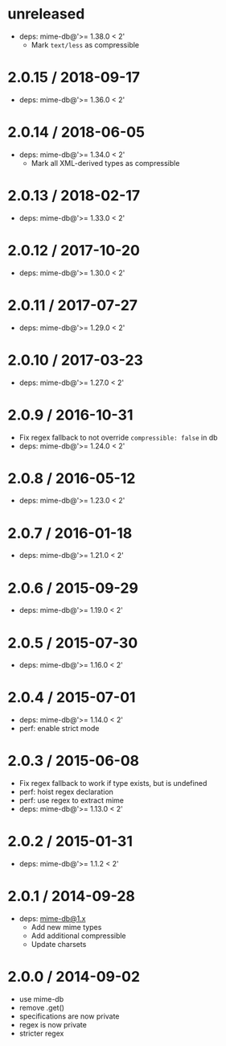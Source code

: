 unreleased
==========

  * deps: mime-db@'>= 1.38.0 < 2'
    - Mark `text/less` as compressible

2.0.15 / 2018-09-17
===================

  * deps: mime-db@'>= 1.36.0 < 2'

2.0.14 / 2018-06-05
===================

  * deps: mime-db@'>= 1.34.0 < 2'
    - Mark all XML-derived types as compressible

2.0.13 / 2018-02-17
===================

  * deps: mime-db@'>= 1.33.0 < 2'

2.0.12 / 2017-10-20
===================

  * deps: mime-db@'>= 1.30.0 < 2'

2.0.11 / 2017-07-27
===================

  * deps: mime-db@'>= 1.29.0 < 2'

2.0.10 / 2017-03-23
===================

  * deps: mime-db@'>= 1.27.0 < 2'

2.0.9 / 2016-10-31
==================

  * Fix regex fallback to not override `compressible: false` in db
  * deps: mime-db@'>= 1.24.0 < 2'

2.0.8 / 2016-05-12
==================

  * deps: mime-db@'>= 1.23.0 < 2'

2.0.7 / 2016-01-18
==================

  * deps: mime-db@'>= 1.21.0 < 2'

2.0.6 / 2015-09-29
==================

  * deps: mime-db@'>= 1.19.0 < 2'

2.0.5 / 2015-07-30
==================

  * deps: mime-db@'>= 1.16.0 < 2'

2.0.4 / 2015-07-01
==================

  * deps: mime-db@'>= 1.14.0 < 2'
  * perf: enable strict mode

2.0.3 / 2015-06-08
==================

  * Fix regex fallback to work if type exists, but is undefined
  * perf: hoist regex declaration
  * perf: use regex to extract mime
  * deps: mime-db@'>= 1.13.0 < 2'

2.0.2 / 2015-01-31
==================

  * deps: mime-db@'>= 1.1.2 < 2'

2.0.1 / 2014-09-28
==================

  * deps: mime-db@1.x
    - Add new mime types
    - Add additional compressible
    - Update charsets


2.0.0 / 2014-09-02
==================

  * use mime-db
  * remove .get()
  * specifications are now private
  * regex is now private
  * stricter regex
